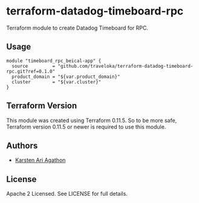 terraform-datadog-timeboard-rpc
=================

Terraform module to create Datadog Timeboard for RPC.



Usage
-----

```hcl
module "timeboard_rpc_beical-app" {
  source         = "github.com/traveloka/terraform-datadog-timeboard-rpc.git?ref=0.1.0"
  product_domain = "${var.product_domain}"
  cluster        = "${var.cluster}"
}
```

Terraform Version
-----------------

This module was created using Terraform 0.11.5. 
So to be more safe, Terraform version 0.11.5 or newer is required to use this module.

Authors
-------

* [Karsten Ari Agathon](https://github.com/karstenaa)

License
-------

Apache 2 Licensed. See LICENSE for full details.
